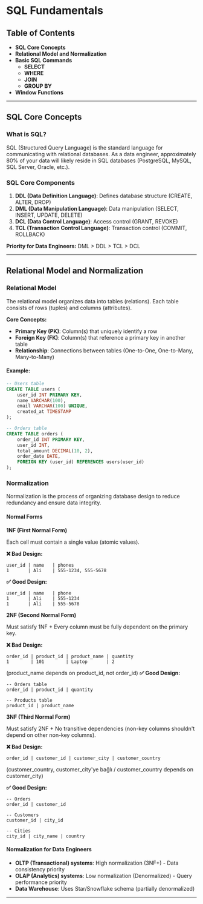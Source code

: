 # SQL Fundamentals

## Table of Contents
- **SQL Core Concepts**
- **Relational Model and Normalization**
- **Basic SQL Commands**
  - **SELECT**
  - **WHERE**
  - **JOIN**
  - **GROUP BY**
- **Window Functions**

---

## SQL Core Concepts

### What is SQL?

SQL (Structured Query Language) is the standard language for communicating with relational databases. As a data engineer, approximately 80% of your data will likely reside in SQL databases (PostgreSQL, MySQL, SQL Server, Oracle, etc.).

### SQL Core Components

1. **DDL (Data Definition Language)**: Defines database structure (CREATE, ALTER, DROP)
2. **DML (Data Manipulation Language)**: Data manipulation (SELECT, INSERT, UPDATE, DELETE)
3. **DCL (Data Control Language)**: Access control (GRANT, REVOKE)
4. **TCL (Transaction Control Language)**: Transaction control (COMMIT, ROLLBACK)

**Priority for Data Engineers:**
DML > DDL > TCL > DCL

---

## Relational Model and Normalization

### Relational Model

The relational model organizes data into tables (relations). Each table consists of rows (tuples) and columns (attributes).

**Core Concepts:**
- **Primary Key (PK)**: Column(s) that uniquely identify a row
- **Foreign Key (FK)**: Column(s) that reference a primary key in another table
- **Relationship**: Connections between tables (One-to-One, One-to-Many, Many-to-Many)

#### Example:

```sql
-- Users table
CREATE TABLE users (
    user_id INT PRIMARY KEY,
    name VARCHAR(100),
    email VARCHAR(100) UNIQUE,
    created_at TIMESTAMP
);

-- Orders table
CREATE TABLE orders (
    order_id INT PRIMARY KEY,
    user_id INT,
    total_amount DECIMAL(10, 2),
    order_date DATE,
    FOREIGN KEY (user_id) REFERENCES users(user_id)
);
```

### Normalization

Normalization is the process of organizing database design to reduce redundancy and ensure data integrity.

#### Normal Forms

**1NF (First Normal Form)**

Each cell must contain a single value (atomic values).

**❌ Bad Design:**
```
user_id | name   | phones
1       | Ali    | 555-1234, 555-5678
```

**✅ Good Design:**
```
user_id | name   | phone
1       | Ali    | 555-1234
1       | Ali    | 555-5678
```

**2NF (Second Normal Form)**

Must satisfy 1NF + Every column must be fully dependent on the primary key.

**❌ Bad Design:**
```
order_id | product_id | product_name | quantity
1        | 101        | Laptop       | 2
```
(product_name depends on product_id, not order_id)
**✅ Good Design:**
```
-- Orders table
order_id | product_id | quantity

-- Products table
product_id | product_name
```

**3NF (Third Normal Form)**

Must satisfy 2NF + No transitive dependencies (non-key columns shouldn't depend on other non-key columns).

**❌ Bad Design:**
```
order_id | customer_id | customer_city | customer_country
```
(customer_country, customer_city'ye bağlı / customer_country depends on customer_city)

**✅ Good Design:**
```
-- Orders
order_id | customer_id

-- Customers
customer_id | city_id

-- Cities
city_id | city_name | country
```

#### Normalization for Data Engineers

- **OLTP (Transactional) systems**: High normalization (3NF+) - Data consistency priority
- **OLAP (Analytics) systems**: Low normalization (Denormalized) - Query performance priority
- **Data Warehouse**: Uses Star/Snowflake schema (partially denormalized)

---
